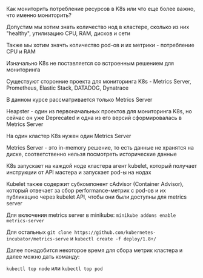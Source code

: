 Как мониторить потребление ресурсов в K8s или что еще более важно, что именно мониторить?

Допустим мы хотим знать количество нод в кластере, сколько из них "healthy", утилизацию CPU, RAM, дисков и сети

Также мы хотим значть количество pod-ов и их метрики - потребление CPU и RAM

Изначально K8s не поставляется со встроенным решением для мониторинга

Существуют сторонние проекта для мониторинга K8s - Metrics Server, Prometheus, Elastic Stack, DATADOG, Dynatrace

В данном курсе рассматривается только Metrics Server

Heapster - один из первоначальных проектов для мониторинга K8s, но сейчас он уже Deprecated и одна из его версий сформировалась в Metrics Server

На один кластер K8s нужен один Metrics Server

Metrics Server - это in-memory решение, то есть данные не хранятся на диске, соответственно нельзя посмотреть исторические данные

K8s запускает на каждой ноде кластера агент kubelet, который получает инструкции от API мастера и запускает pod-ы на нодах

Kubelet также содержит субкомпонент cAdvisor (Container Advisor), который отвечает за сбор performance-метрик с pod-ов и их публикацию через kubelet API, чтобы они были доступны для metrics server

Для включения metrics server в minikube: `minikube addons enable metrics-server`

Для остальных `git clone https://github.com/kubernetes-incubator/metrics-serve` и `kubectl create -f deploy/1.8+/`

Далее понадобится некоторое время для сбора метрик кластера и далее можно дать команду:

`kubectl top node` или `kubectl top pod`
